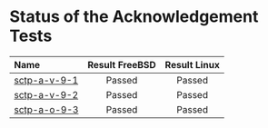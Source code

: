 # Status of the Acknowledgement Tests

| Name                                                                         | Result FreeBSD | Result Linux |
|:-----------------------------------------------------------------------------|:--------------:|:------------:|
|[sctp-a-v-9-1](sctp-a-v-9-1.pkt "First SACK is sent immediately")             | Passed         | Passed       |
|[sctp-a-v-9-2](sctp-a-v-9-2.pkt "SACK can cover multiple bundled DATA chunks")| Passed         | Passed       |
|[sctp-a-o-9-3](sctp-a-o-9-3.pkt "SACK with gap report is sent immediately")   | Passed         | Passed       |
